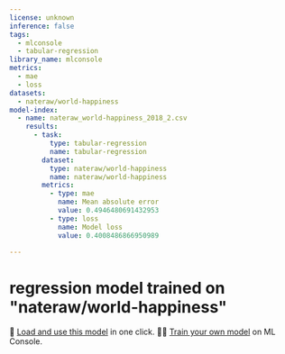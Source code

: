 ```yaml
---
license: unknown
inference: false
tags:
  - mlconsole
  - tabular-regression
library_name: mlconsole
metrics:
  - mae
  - loss
datasets:
  - nateraw/world-happiness
model-index:
  - name: nateraw_world-happiness_2018_2.csv
    results:
      - task:
          type: tabular-regression
          name: tabular-regression
        dataset:
          type: nateraw/world-happiness
          name: nateraw/world-happiness
        metrics:
          - type: mae
            name: Mean absolute error
            value: 0.4946480691432953
          - type: loss
            name: Model loss
            value: 0.4008486866950989

---
```


# regression model trained on "nateraw/world-happiness"
🤖 [Load and use this model](https://mlconsole.com/model/hf/halflings/nateraw_world-happiness_2018_2.csv) in one click.
🧑‍💻 [Train your own model](https://mlconsole.com) on ML Console.

